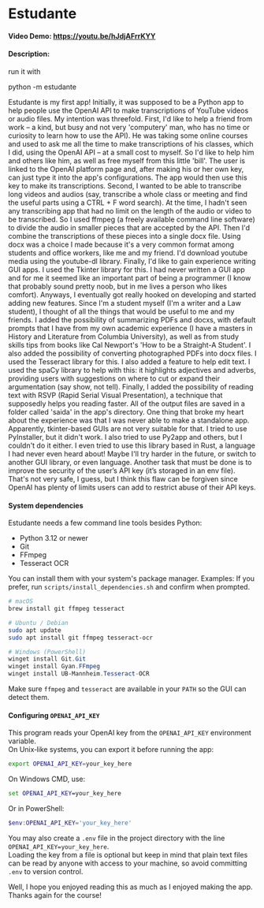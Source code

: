 # Estudante
#### Video Demo:  https://youtu.be/hJdjAFrrKYY
#### Description:
run it with

python -m estudante

Estudante is my first app!
Initially, it was supposed to be a Python app to help people use the OpenAI API to make transcriptions of YouTube
videos or audio files.
My intention was threefold. First, I'd like to help a friend from work – a kind, but busy and not very 'computery' man, who
has no time or curiosity to learn  how to use the API). He was taking some online courses and used to ask me all the time
to make transcriptions of his
classes, which I did, using the OpenAI API – at a small cost to myself. So I'd like to help him and others like him, as
well as free myself from this little 'bill'. The user is linked to the OpenAI platform page and, after making his or her
own key, can just type it into the app's configurations. The app would then use this key to make its transcriptions.
Second, I wanted to be able to transcribe long videos and audios (say, transcribe a whole class or meeting and find the
useful parts using a CTRL + F word search). At the time, I hadn't seen any transcribing app that
had no limit on the length of the audio or video to be transcribed. So I used ffmpeg (a freely available command line
software) to divide the audio in smaller pieces that are accepted by the API. Then I'd combine the transcriptions of
these pieces into a single docx file. Using docx was a choice I made because it's a very common format among students
and office workers, like me and my friend. I'd download youtube media using the youtube-dl library.
Finally, I'd like to gain experience writing GUI apps. I used the Tkinter library for this. I had never written a GUI app
and for me it seemed like an important part of being a programmer (I know that probably sound pretty noob, but in me lives
a person who likes comfort).
Anyways, I eventually got really hooked on developing and started adding new features. Since I'm a student myself (I'm a writer
and a Law student), I thought of all the things that would be useful to me and my friends. I added the possibility of
summarizing PDFs and docxs, with default prompts that I have from my own academic experience (I have a masters in
History and Literature from Columbia University), as well as from study skills tips from books like Cal Newport's 'How
to be a Straight-A Student'.
I also added the possibility of converting photographed PDFs into docx files. I used the Tesseract library for this.
I also added a feature to help edit text. I used the spaCy library to help with this: it highlights adjectives and adverbs,
providing users with suggestions on where to cut or expand their argumentation (say show, not tell).
Finally, I added the possibility of reading text with RSVP (Rapid Serial Visual Presentation), a technique that supposedly
helps you reading faster. 
All of the output files are saved in a folder called 'saida' in the app's directory.
One thing that broke my heart about the experience was that I was never able to make a standalone app. Apparently, tkinter-based GUIs
are not very suitable for that. I tried to use PyInstaller, but it didn't work. I also tried to use Py2app and others, but I couldn't do it either.
I even tried to use this library based in Rust, a language I had never even heard about! Maybe I'll try harder in the future, or switch to another GUI library, or even language.
Another task that must be done is to improve the security of the user’s API key (it’s storaged in an env file).
That's not very safe, I guess, but I think this flaw can be forgiven since OpenAI has plenty of limits users can add to restrict abuse of their API keys.

#### System dependencies
Estudante needs a few command line tools besides Python:

- Python 3.12 or newer
- Git
- FFmpeg
- Tesseract OCR

You can install them with your system's package manager. Examples:
If you prefer, run `scripts/install_dependencies.sh` and confirm when prompted.

```bash
# macOS
brew install git ffmpeg tesseract

# Ubuntu / Debian
sudo apt update
sudo apt install git ffmpeg tesseract-ocr
```

```powershell
# Windows (PowerShell)
winget install Git.Git
winget install Gyan.FFmpeg
winget install UB-Mannheim.Tesseract-OCR
```

Make sure `ffmpeg` and `tesseract` are available in your `PATH` so the GUI can detect them.

#### Configuring `OPENAI_API_KEY`
This program reads your OpenAI key from the `OPENAI_API_KEY` environment variable.  
On Unix‑like systems, you can export it before running the app:

```bash
export OPENAI_API_KEY=your_key_here
```

On Windows CMD, use:

```cmd
set OPENAI_API_KEY=your_key_here
```

Or in PowerShell:

```powershell
$env:OPENAI_API_KEY='your_key_here'
```

You may also create a `.env` file in the project directory with the line `OPENAI_API_KEY=your_key_here`.  
Loading the key from a file is optional but keep in mind that plain text files can be read by anyone with access to your machine, so avoid committing `.env` to version control.

Well, I hope you enjoyed reading this as much as I enjoyed making the app. Thanks again for the course!
